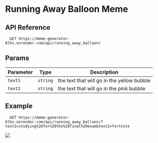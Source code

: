 # Running Away Balloon Meme

## API Reference

```http
  GET https://meme-generator-6lhv.onrender.com/api/running_away_balloon/
```

## Params

|Parameter|Type|Description|
|---|---|---|
|`text1`|`string`|the text that will go in the yellow bubble|
|`text2`|`string`|the text that will go in the pink bubble|

## Example
```http
  GET https://meme-generator-6lhv.onrender.com/api/running_away_balloon/?text1=studying%20for%20the%20final%20exam&text2=fortnite
```
![](https://meme-generator-6lhv.onrender.com/api/running_away_balloon/?text1=studying%20for%20the%20final%20exam&text2=fortnite)